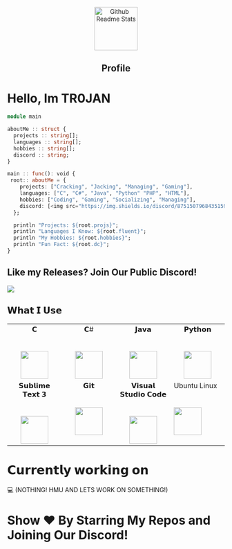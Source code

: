 <p align="center">
 <img width="100px" src="https://res.cloudinary.com/anuraghazra/image/upload/v1594908242/logo_ccswme.svg" align="center" alt="Github Readme Stats" />
 <h2 align="center">Profile</h2>
</p>

# Hello, Im TR0JAN


```julia
module main

aboutMe :: struct {
  projects :: string[];
  languages :: string[];
  hobbies :: string[];
  discord :: string;
}

main :: func(): void {
 root:: aboutMe = {
    projects: ["Cracking", "Jacking", "Managing", "Gaming"],
    languages: ["C", "C#", "Java", "Python" "PHP", "HTML"],
    hobbies: ["Coding", "Gaming", "Socializing", "Managing"],
    discord: [<img src="https://img.shields.io/discord/875150796843515915?color=9cf&label=discord&logo=discord&logoColor=blue&style=plastic">](https://discord.gg/kTFEdvJUkJ) "
  };

  println "Projects: ${root.projs}";
  println "Languages I Know: ${root.fluent}";
  println "My Hobbies: ${root.hobbies}";
  println "Fun Fact: ${root.dc}";
}
```
## Like my Releases? Join Our Public Discord!
[<img src="https://img.shields.io/discord/875150796843515915?color=darkgrey&label=CLICK%20ME&logo=discord&logoColor=purple&style=for-the-badge">](https://discord.com/invite/kTFEdvJUkJ)




## 𝗪𝗵𝗮𝘁 𝗜 𝗨𝘀𝗲

<table>
  <tbody>
    <tr valign="top">
      <td width="25%" align="center">
        <span>𝗖</span><br><br><br>
        <img height="64px" src="https://cdn.svgporn.com/logos/c.svg">
      </td>
      <td width="25%" align="center">
        <span>𝗖#</span><br><br><br>
        <img height="64px" src="https://cdn.svgporn.com/logos/c-sharp.svg">
      </td>
      <td width="25%" align="center">
        <span>𝗝𝗮𝘃𝗮</span><br><br><br>
        <img height="64px" src="https://cdn.svgporn.com/logos/java.svg">
      </td>
      <td width="25%" align="center">
        <span>𝗣𝘆𝘁𝗵𝗼𝗻</span><br><br><br>
        <img height="64px" src="https://cdn.svgporn.com/logos/python.svg">
      </td>
    </tr>
    <tr valign="top">
      <td width="25%" align="center">
        <span>𝗦𝘂𝗯𝗹𝗶𝗺𝗲 𝗧𝗲𝘅𝘁 𝟯</span><br><br><br>
        <img height="64px" src="https://cdn.worldvectorlogo.com/logos/sublime-text.svg">
      </td>
      <td width="25%" align="center">
        <span>𝗚𝗶𝘁</span><br><br><br>
        <img height="64px" src="https://cdn.svgporn.com/logos/git-icon.svg">
      </td>
      <td width="25%" align="center">
        <span>𝗩𝗶𝘀𝘂𝗮𝗹 𝗦𝘁𝘂𝗱𝗶𝗼 𝗖𝗼𝗱𝗲</span><br><br><br>
        <img height="64px" src="https://cdn.svgporn.com/logos/visual-studio-code.svg">
      </td>
      <td width="25%" align"center">
        <span>Ubuntu Linux</span><br><br><br>
        <img height="64px" src="https://cdn.svgporn.com/logos/ubuntu.svg">
      </td>
    </tr>
  </tbody>
</table>

# 𝗖𝘂𝗿𝗿𝗲𝗻𝘁𝗹𝘆 𝘄𝗼𝗿𝗸𝗶𝗻𝗴 𝗼𝗻
💻 (NOTHING! HMU AND LETS WORK ON SOMETHING!)

# Show ❤️ By Starring My Repos and Joining Our Discord!
